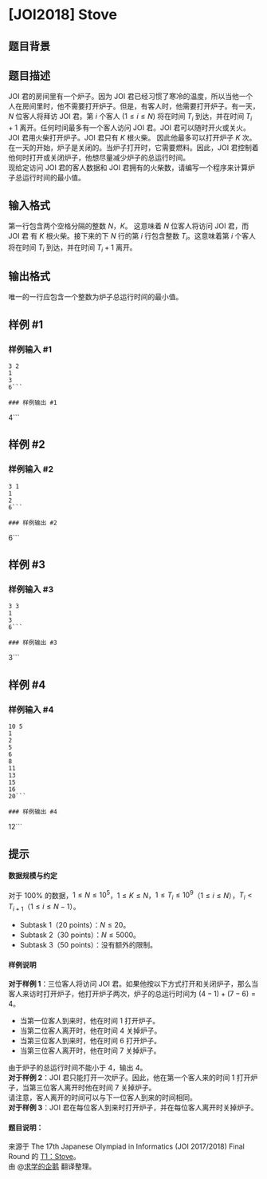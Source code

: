 # [JOI2018] Stove

## 题目背景



## 题目描述

JOI 君的房间里有一个炉子。因为 JOI 君已经习惯了寒冷的温度，所以当他一个人在房间里时，他不需要打开炉子。但是，有客人时，他需要打开炉子。有一天，$N$ 位客人将拜访 JOI 君。第 $i$ 个客人 ($1 \leq i \leq N$) 将在时间 $T_i$ 到达，并在时间 $T_i+1$ 离开。任何时间最多有一个客人访问  JOI 君。JOI 君可以随时开火或关火。JOI 君用火柴打开炉子。JOI 君只有 $K$ 根火柴。 因此他最多可以打开炉子 $K$ 次。在一天的开始，炉子是关闭的。当炉子打开时，它需要燃料。因此，JOI 君控制着他何时打开或关闭炉子，他想尽量减少炉子的总运行时间。  
现给定访问 JOI 君的客人数据和 JOI 君拥有的火柴数，请编写一个程序来计算炉子总运行时间的最小值。

## 输入格式

第一行包含两个空格分隔的整数 $N$，$K$。 这意味着 $N$ 位客人将访问 JOI 君，而 JOI 君 有 $K$ 根火柴。接下来的下 $N$ 行的第 $i$ 行包含整数 $T_i$。这意味着第 $i$ 个客人将在时间 $T_i$ 到达，并在时间 $T_i+1$ 离开。

## 输出格式

唯一的一行应包含一个整数为炉子总运行时间的最小值。

## 样例 #1

### 样例输入 #1
```
3 2
1
3
6```

### 样例输出 #1

```
4```

## 样例 #2

### 样例输入 #2
```
3 1
1
2
6```

### 样例输出 #2

```
6```

## 样例 #3

### 样例输入 #3
```
3 3
1
3
6```

### 样例输出 #3

```
3```

## 样例 #4

### 样例输入 #4
```
10 5
1
2
5
6
8
11
13
15
16
20```

### 样例输出 #4

```
12```

## 提示

#### 数据规模与约定  
对于 $100 \%$ 的数据，$1 \leq N \leq 10^5$，$1 \leq K \leq N$，$1 \leq T_i \leq 10^9$（$1 \leq i \leq N$），$T_i < T_{i+1}$（$1 \leq i \leq N-1$）。  
- Subtask $1$（$20$ points）：$N \leq 20$。  
- Subtask $2$（$30$ points）：$N \leq 5000$。  
- Subtask $3$（$50$ points）：没有额外的限制。  
#### 样例说明  
**对于样例 $1$**：三位客人将访问 JOI 君。如果他按以下方式打开和关闭炉子，那么当客人来访时打开炉子，他打开炉子两次，炉子的总运行时间为 $(4-1)+(7-6)=4$。  
- 当第一位客人到来时，他在时间 1 打开炉子。  
- 当第二位客人离开时，他在时间 4 关掉炉子。  
- 当第三位客人到来时，他在时间 6 打开炉子。  
- 当第三位客人离开时，他在时间 7 关掉炉子。  

由于炉子的总运行时间不能小于 $4$，输出 $4$。  
**对于样例 $2$**：JOI 君只能打开一次炉子。因此，他在第一个客人来的时间 $1$ 打开炉子，当第三位客人离开时他在时间 $7$ 关掉炉子。  
请注意，客人离开的时间可以与下一位客人到来的时间相同。  
**对于样例 $3$**：JOI 君在每位客人到来时打开炉子，并在每位客人离开时关掉炉子。  
#### 题目说明：  
来源于 The 17th Japanese Olympiad in Informatics (JOI 2017/2018) Final Round 的 [T1：Stove](https://www.ioi-jp.org/joi/2017/2018-ho/2018-ho-t1-en.pdf)。  
由 @[求学的企鹅](/user/271784) 翻译整理。
